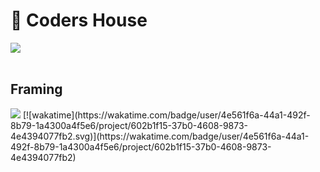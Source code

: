 <h1>👋 Coders House </h1>
<img src="https://raw.githubusercontent.com/pranjalshikhar/codersHouse/main/Sample%20Snapshot.jpg?token=GHSAT0AAAAAABQSP7ZD7DDZ4XYOG7OZ2OECYP2SUMQ" />
<br> <br>
<h2> Framing </h2>
<img src="https://raw.githubusercontent.com/pranjalshikhar/codersHouse/main/White%20Board%20Framing.jpg?token=GHSAT0AAAAAABQSP7ZD6IARPLFEHX5DV75IYP3PIKQ" />
[![wakatime](https://wakatime.com/badge/user/4e561f6a-44a1-492f-8b79-1a4300a4f5e6/project/602b1f15-37b0-4608-9873-4e4394077fb2.svg)](https://wakatime.com/badge/user/4e561f6a-44a1-492f-8b79-1a4300a4f5e6/project/602b1f15-37b0-4608-9873-4e4394077fb2)
